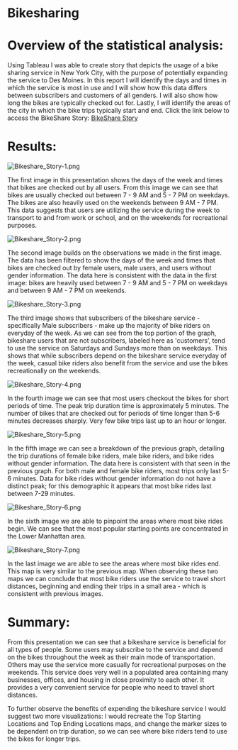 # Bikesharing

# Overview of the statistical analysis:

Using Tableau I was able to create story that depicts the usage of a bike sharing service in New York City, with the purpose of potentially expanding the service to Des Moines. In this report I will identify the days and times in which the service is most in use and I will show how this data differs between subscribers and customers of all genders. I will also show how long the bikes are typically checked out for. Lastly, I will identify the areas of the city in which the bike trips typically start and end. 
Click the link below to access the BikeShare Story:
[BikeShare Story](https://public.tableau.com/app/profile/amanda.delgadillo/viz/Bikeshare_Challenge_Module14/BikeshareStory)

# Results:

![Bikeshare_Story-1.png](Resources/Bikeshare_Story-1.png)

The first image in this presentation shows the days of the week and times that bikes are checked out by all users. From this image we can see that bikes are usually checked out between 7 - 9 AM and 5 - 7 PM on weekdays. The bikes are also heavily used on the weekends between 9 AM - 7 PM. This data suggests that users are utilizing the service during the week to transport to and from work or school, and on the weekends for recreational purposes. 

![Bikeshare_Story-2.png](Resources/Bikeshare_Story-2.png)

The second image builds on the observations we made in the first image. The data has been filtered to show the days of the week and times that bikes are checked out by female users, male users, and users without gender information. The data here is consistent with the data in the first image: bikes are heavily used between 7 - 9 AM and 5 - 7 PM on weekdays and between 9 AM - 7 PM on weekends.

![Bikeshare_Story-3.png](Resources/Bikeshare_Story-3.png)

The third image shows that subscribers of the bikeshare service - specifically Male subscribers - make up the majority of bike riders on everyday of the week. As we can see from the top portion of the graph, bikeshare users that are not subscribers, labeled here as 'customers’, tend to use the service on Saturdays and Sundays more than on weekdays.
This shows that while subscribers depend on the bikeshare service everyday of the week, casual bike riders also benefit from the service and use the bikes recreationally on the weekends.

![Bikeshare_Story-4.png](Resources/Bikeshare_Story-4.png)

In the fourth image we can see that most users checkout the bikes for short periods of time. The peak trip duration time is approximately 5 minutes. The number of bikes that are checked out for periods of time longer than 5-6 minutes decreases sharply. Very few bike trips last up to an hour or longer. 

![Bikeshare_Story-5.png](Resources/Bikeshare_Story-5.png)

In the fifth image we can see a breakdown of the previous graph, detailing the trip durations of female bike riders, male bike riders, and bike rides without gender information. The data here is consistent with that seen in the previous graph. For both male and female bike riders, most trips only last 5-6 minutes. Data for bike rides without gender information do not have a distinct peak; for this demographic it appears that most bike rides last between 7-29 minutes. 

![Bikeshare_Story-6.png](Resources/Bikeshare_Story-6.png)

In the sixth image we are able to pinpoint the areas where most bike rides begin. We can see that the most popular starting points are concentrated in the Lower Manhattan area.

![Bikeshare_Story-7.png](Resources/Bikeshare_Story-7.png)

In the last image we are able to see the areas where most bike rides end. This map is very similar to the previous map. When observing these two maps we can conclude that most bike riders use the service to travel short distances, beginning and ending their trips in a small area - which is consistent with previous images. 


# Summary:

From this presentation we can see that a bikeshare service is beneficial for all types of people. Some users may subscribe to the service and depend on the bikes throughout the week as their main mode of transportation. Others may use the service more casually for recreational purposes on the weekends. This service does very well in a populated area containing many businesses, offices, and housing in close proximity to each other. It provides a very convenient service for people who need to travel short distances. 

To further observe the benefits of expending the bikeshare service I would suggest two more visualizations: I would recreate the Top Starting Locations and Top Ending Locations maps, and change the marker sizes to be dependent on trip duration, so we can see where bike riders tend to use the bikes for longer trips. 






